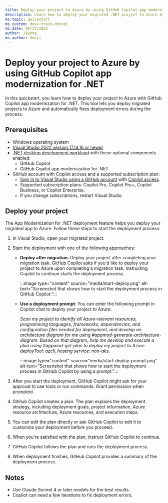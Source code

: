 ```yaml
---
title: Deploy your project to Azure by using GitHub Copilot app modernization for .NET
description: Learn how to deploy your migrated .NET project to Azure by using GitHub Copilot app modernization for .NET.
ms.topic: quickstart
ms.custom: devx-track-dotnet
ms.date: 09/17/2025
author: JiDong
ms.author: donji
---
```


# Deploy your project to Azure by using GitHub Copilot app modernization for .NET

In this quickstart, you learn how to deploy your project to Azure with GitHub Copilot app modernization for .NET. This tool lets you deploy migrated projects to Azure and automatically fixes deployment errors during the process.

## Prerequisites

- Windows operating system
- [Visual Studio 2022 version 17.14.16 or newer](https://visualstudio.microsoft.com/downloads/)
- [.NET desktop development workload](/visualstudio/install/modify-visual-studio?view=vs-2022&preserve-view=true#change-workloads-or-individual-components) with these optional components enabled:
  - GitHub Copilot
  - GitHub Copilot app modernization for .NET
- GitHub account with Copilot access and a supported subscription plan:
  - [Sign in to Visual Studio using a GitHub account](/visualstudio/ide/work-with-github-accounts) with [Copilot access](https://docs.github.com/copilot/about-github-copilot/what-is-github-copilot#getting-access-to-copilot).
  - Supported subscription plans: Copilot Pro, Copilot Pro+, Copilot Business, or Copilot Enterprise.
  - If you change subscriptions, restart Visual Studio.

## Deploy your project

The App Modernization for .NET deployment feature helps you deploy your migrated app to Azure. Follow these steps to start the deployment process:

1. In Visual Studio, open your migrated project.

1. Start the deployment with one of the following approaches:

    - **Deploy after migration**: Deploy your project after completing your migration task. GitHub Copilot asks if you'd like to deploy your project to Azure upon completing a migration task. Instructing Copilot to continue starts the deployment process.

        :::image type="content" source="media/start-deploy.png" alt-text="Screenshot that shows how to start the deployment process in GitHub Copilot.":::

    - **Use a deployment prompt**: You can enter the following prompt in Copilot chat to deploy your project to Azure:

        *Scan my project to identify all Azure-relevant resources, programming languages, frameworks, dependencies, and configuration files needed for deployment, and develop an architecture diagram for me using #appmod-generate-architecture-diagram. Based on that diagram, help me develop and execute a plan using #appmod-get-plan to deploy my project to Azure. deployTool: azcli, hosting service: non-aks.*

        :::image type="content" source="media/start-deploy-prompt.png" alt-text="Screenshot that shows how to start the deployment process in GitHub Copilot by using a prompt.":::

1. After you start the deployment, GitHub Copilot might ask for your approval to use tools or run commands. Grant permission when prompted.

1. GitHub Copilot creates a plan. The plan explains the deployment strategy, including deployment goals, project information, Azure resource architecture, Azure resources, and execution steps.

1. You can edit the plan directly or ask GitHub Copilot to edit it to customize your deployment before you proceed.

1. When you're satisfied with the plan, instruct GitHub Copilot to continue.

1. GitHub Copilot follows the plan and runs the deployment process.

1. When deployment finishes, GitHub Copilot provides a summary of the deployment process.

## Notes

- Use Claude Sonnet 4 or later models for the best results.
- Copilot can need a few iterations to fix deployment errors.
